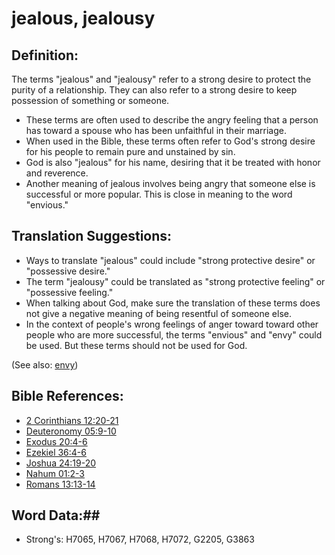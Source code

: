# jealous, jealousy #

## Definition: ##

The terms "jealous" and "jealousy" refer to a strong desire to protect the purity of a relationship. They can also refer to a strong desire to keep possession of something or someone.

* These terms are often used to describe the angry feeling that a person has toward a spouse who has been unfaithful in their marriage.
* When used in the Bible, these terms often refer to God's strong desire for his people to remain pure and unstained by sin.
* God is also "jealous" for his name, desiring that it be treated with honor and reverence.
* Another meaning of jealous involves being angry that someone else is successful or more popular. This is close in meaning to the word "envious."

## Translation Suggestions: ##

* Ways to translate "jealous" could include "strong protective desire" or "possessive desire." 
* The term "jealousy" could be translated as "strong protective feeling" or "possessive feeling."
* When talking about God, make sure the translation of these terms does not give a negative meaning of being resentful of someone else.
* In the context of people's wrong feelings of anger toward toward other people who are more successful, the terms "envious" and "envy" could be used. But these terms should not be used for God.

(See also: [envy](../other/envy.md))

## Bible References: ##

* [2 Corinthians 12:20-21](rc://en/tn/help/2co/12/20)
* [Deuteronomy 05:9-10](rc://en/tn/help/deu/05/09)
* [Exodus 20:4-6](rc://en/tn/help/exo/20/04)
* [Ezekiel 36:4-6](rc://en/tn/help/ezk/36/04)
* [Joshua 24:19-20](rc://en/tn/help/jos/24/19)
* [Nahum 01:2-3](rc://en/tn/help/nam/01/02)
* [Romans 13:13-14](rc://en/tn/help/rom/13/13)

## Word Data:##

* Strong's: H7065, H7067, H7068, H7072, G2205, G3863

